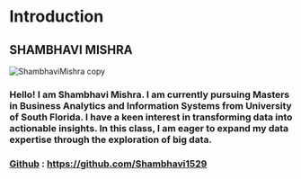# Introduction

## SHAMBHAVI MISHRA

![ShambhaviMishra copy](https://github.com/Shambhavi1529/Introduction/assets/125072730/9d31d82e-c732-4142-b08d-031a62e65d6d)

### Hello! I am Shambhavi Mishra. I am currently pursuing Masters in Business Analytics and Information Systems from University of South Florida. I have a keen interest in transforming data into actionable insights. In this class, I am eager to expand my data expertise through the exploration of big data.

### [Github](https://github.com/Shambhavi1529) : https://github.com/Shambhavi1529
